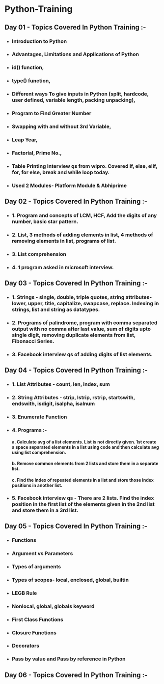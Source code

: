 # Python-Training

## Day 01 - Topics Covered In Python Training :-

- ### Introduction to Python
- ### Advantages, Limitations and Applications of Python
- ### id() function, 
- ### type() function, 
- ### Different ways To give inputs in Python (split, hardcode, user defined, variable length, packing unpacking), 
- ### Program to Find Greater Number 
- ### Swapping with and without 3rd Variable, 
- ### Leap Year, 
- ### Factorial, Prime No., 
- ### Table Printing Interview qs from wipro. Covered if, else, elif, for, for else, break and while loop today. 
- ### Used 2 Modules- Platform Module & Abhiprime 

## Day 02 - Topics Covered In Python Training :-

- ### 1. Program and concepts of LCM, HCF, Add the digits of any number, basic star pattern.
- ### 2. List, 3 methods of adding elements in list, 4 methods of removing elements in list, programs of list. 
- ### 3. List comprehension
- ### 4. 1 program asked in microsoft interview.


## Day 03 - Topics Covered In Python Training :-

- ### 1. Strings - single, double, triple quotes, string attributes- lower, upper, title, capitalize, swapcase, replace. Indexing in strings, list and string as datatypes.
- ### 2. Programs of palindrome, program with comma separated output with no comma after last value, sum of digits upto single digit, removing duplicate elements from list, Fibonacci Series.
- ### 3. Facebook interview qs of adding digits of list elements.

## Day 04 - Topics Covered In Python Training :-

- ### 1. List Attributes - count, len, index, sum
- ### 2. String Attributes - strip, lstrip, rstrip, startswith, endswith, isdigit, isalpha, isalnum
- ### 3. Enumerate Function
- ### 4. Programs :-
     #### a. Calculate avg of a list elements. List is not directly given. 1st create a space separated elements in a list using code and then calculate avg using list     comprehension.
     #### b. Remove common elements from 2 lists and store them in a separate list.
     #### c. Find the index of repeated elements in a list and store those index positions in another list.
- ### 5. Facebook interview qs - There are 2 lists. Find the index position in the first list of the elements given in the 2nd list and store them in a 3rd list.

## Day 05 - Topics Covered In Python Training :-

 - ### Functions
 - ### Argument vs Parameters
 - ### Types of arguments
 - ### Types of scopes- local, enclosed, global, builtin
 - ### LEGB Rule
 - ### Nonlocal, global, globals keyword
 - ### First Class Functions
 - ### Closure Functions
 - ### Decorators
 - ### Pass by value and Pass by reference in Python
 
 ## Day 06 - Topics Covered In Python Training :-
